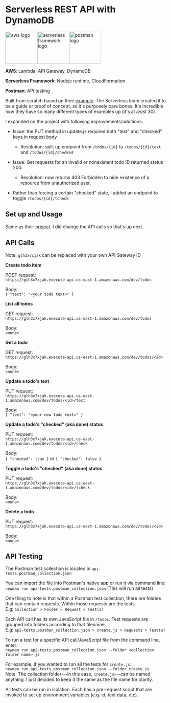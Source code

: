 # Serverless REST API with DynamoDB

<a href="https://aws.amazon.com"><img src="https://upload.wikimedia.org/wikipedia/commons/thumb/9/93/Amazon_Web_Services_Logo.svg/640px-Amazon_Web_Services_Logo.svg.png" alt="aws logo" height="100"/></a><a href="https://serverless.com"><img src="https://files.readme.io/ffb4c59-Serverless.png" alt="serverless framework logo" height="100"/></a><a href="https://www.getpostman.com/"><img src="https://assets.getpostman.com/common-share/postman-logo-horizontal-white.svg" alt="postman logo" height="100"/></a>

**AWS**: Lambda, API Gateway, DynamoDB

**Serverless Framework**: Nodejs runtime, CloudFormation

**Postman**: API testing

Built from scratch based on their [example](https://github.com/serverless/examples/tree/master/aws-node-rest-api-with-dynamodb). The Serverless team created it to be a guide or proof of concept, so it's purposely bare bones. It's incredible how they have so many different types of examples up (it's at *least* 30).

I expanded on the project with following improvements/additions:
* Issue: the PUT method in update.js required both "text" and "checked" keys in request body
    * Resolution: split up endpoint from `/todos/{id}` to `/todos/{id}/text` and `/todos/{id}/checked`
    
* Issue: Get requests for an invalid or nonexistent todo ID returned status 200.
    * Resolution: now returns 403 Forbidden to hide existence of a resource from unauthorized user.
    
* Rather than forcing a certain "checked" state, I added an endpoint to toggle `/todos/{id}/tcheck`

## Set up and Usage

Same as their [project](https://github.com/serverless/examples/tree/master/aws-node-rest-api-with-dynamodb). I did change the API calls so that's up next.

## API Calls<br>
Note: `glh3x7xjak` can be replaced with your own API Gateway ID

**Create todo item**

POST request:<br>
`https://glh3x7xjak.execute-api.us-east-1.amazonaws.com/dev/todos`

Body:<br>
`{ "text": "<your todo text>" }`

**List all todos**

GET request:<br>
`https://glh3x7xjak.execute-api.us-east-1.amazonaws.com/dev/todos`

Body:<br>
`<none>`

**Get a todo**

GET request:<br>
`https://glh3x7xjak.execute-api.us-east-1.amazonaws.com/dev/todos/<id>`

Body:<br>
`<none>`

**Update a todo's text**

PUT request:<br>
`https://glh3x7xjak.execute-api.us-east-1.amazonaws.com/dev/todos/<id>/text`

Body:<br>
`{ "text": "<your new todo text>" }`

**Update a todo's "checked" (aka done) status**

PUT request:<br>
`https://glh3x7xjak.execute-api.us-east-1.amazonaws.com/dev/todos/<id>/check`

Body:<br>
`{ "checked": true }` or `{ "checked": false }`

**Toggle a todo's "checked" (aka done) status**

PUT request:<br>
`https://glh3x7xjak.execute-api.us-east-1.amazonaws.com/dev/todos/<id>/tcheck`

Body:<br>
`<none>`

**Delete a todo**

PUT request:<br>
`https://glh3x7xjak.execute-api.us-east-1.amazonaws.com/dev/todos/<id>`

Body:<br>
`<none>`

## API Testing

The Postman test collection is located in `api-tests.postman_collection.json`

You can import the file into Postman's native app or run it via command line:<br>
`newman run api-tests.postman_collection.json` (This will run all tests)

One thing to note is that within a Postman test collection, there are folders that can contain requests.
Within those requests are the tests.<br>
E.g: `Collection > Folder > Request > Test(s)`

Each API call has its own JavaScript file in `/todos`. Test requests are grouped into folders according to that filename.<br>
E.g: `api-tests.postman_collection.json > create.js > Requests > Test(s)`

To run a test for a specific API call/JavaScript file from the command line, enter:<br>
`newman run api-tests.postman_collection.json --folder <collection folder name>.js`

For example, if you wanted to run all the tests for `create.js`:<br>
`newman run api-tests.postman_collection.json --folder create.js`<br>
Note: The collection folder---in this case, `create.js`---can be named anything. I just decided to keep it the same as the file name for clarity.

All tests can be run in isolation. Each has a pre-request script that are invoked to set up environment variables (e.g. id, text data, etc).
